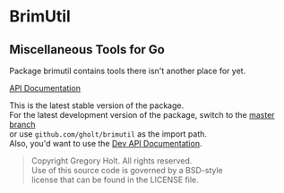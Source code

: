 # BrimUtil
## Miscellaneous Tools for Go

Package brimutil contains tools there isn't another place for yet.

[API Documentation](http://godoc.org/gopkg.in/gholt/brimutil.v1)

This is the latest stable version of the package.  
For the latest development version of the package, switch to the
[master branch](https://github.com/gholt/brimutil)  
or use `github.com/gholt/brimutil` as the import path.  
Also, you'd want to use the
[Dev API Documentation](http://godoc.org/github.com/gholt/brimutil).

> Copyright Gregory Holt. All rights reserved.  
> Use of this source code is governed by a BSD-style  
> license that can be found in the LICENSE file.
